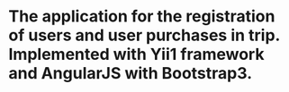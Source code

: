 # The application for the registration of users and user purchases in trip. Implemented with Yii1 framework and AngularJS with Bootstrap3.
